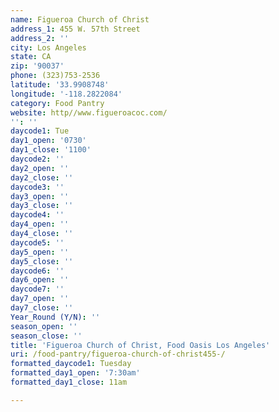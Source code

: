 ```yaml
---
name: Figueroa Church of Christ
address_1: 455 W. 57th Street
address_2: ''
city: Los Angeles
state: CA
zip: '90037'
phone: (323)753-2536
latitude: '33.9908748'
longitude: '-118.2822084'
category: Food Pantry
website: http//www.figueroacoc.com/
'': ''
daycode1: Tue
day1_open: '0730'
day1_close: '1100'
daycode2: ''
day2_open: ''
day2_close: ''
daycode3: ''
day3_open: ''
day3_close: ''
daycode4: ''
day4_open: ''
day4_close: ''
daycode5: ''
day5_open: ''
day5_close: ''
daycode6: ''
day6_open: ''
daycode7: ''
day7_open: ''
day7_close: ''
Year_Round (Y/N): ''
season_open: ''
season_close: ''
title: 'Figueroa Church of Christ, Food Oasis Los Angeles'
uri: /food-pantry/figueroa-church-of-christ455-/
formatted_daycode1: Tuesday
formatted_day1_open: '7:30am'
formatted_day1_close: 11am

---
```

